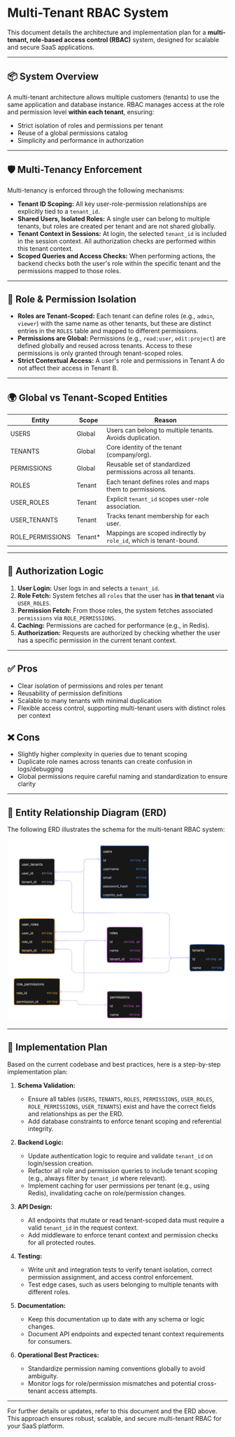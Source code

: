 # Multi-Tenant RBAC System

This document details the architecture and implementation plan for a **multi-tenant, role-based access control (RBAC)** system, designed for scalable and secure SaaS applications.

---

## 📦 System Overview

A multi-tenant architecture allows multiple customers (tenants) to use the same application and database instance. RBAC manages access at the role and permission level **within each tenant**, ensuring:

- Strict isolation of roles and permissions per tenant
- Reuse of a global permissions catalog
- Simplicity and performance in authorization

---

## 🛡️ Multi-Tenancy Enforcement

Multi-tenancy is enforced through the following mechanisms:

- **Tenant ID Scoping:** All key user-role-permission relationships are explicitly tied to a `tenant_id`.
- **Shared Users, Isolated Roles:** A single user can belong to multiple tenants, but roles are created per tenant and are not shared globally.
- **Tenant Context in Sessions:** At login, the selected `tenant_id` is included in the session context. All authorization checks are performed within this tenant context.
- **Scoped Queries and Access Checks:** When performing actions, the backend checks both the user's role within the specific tenant and the permissions mapped to those roles.

---

## 🎯 Role & Permission Isolation

- **Roles are Tenant-Scoped:** Each tenant can define roles (e.g., `admin`, `viewer`) with the same name as other tenants, but these are distinct entries in the `ROLES` table and mapped to different permissions.
- **Permissions are Global:** Permissions (e.g., `read:user`, `edit:project`) are defined globally and reused across tenants. Access to these permissions is only granted through tenant-scoped roles.
- **Strict Contextual Access:** A user's role and permissions in Tenant A do not affect their access in Tenant B.

---

## 🌍 Global vs Tenant-Scoped Entities

| Entity           | Scope    | Reason                                                              |
| ---------------- | -------- | ------------------------------------------------------------------- |
| USERS            | Global   | Users can belong to multiple tenants. Avoids duplication.           |
| TENANTS          | Global   | Core identity of the tenant (company/org).                          |
| PERMISSIONS      | Global   | Reusable set of standardized permissions across all tenants.        |
| ROLES            | Tenant   | Each tenant defines roles and maps them to permissions.             |
| USER_ROLES       | Tenant   | Explicit `tenant_id` scopes user-role association.                  |
| USER_TENANTS     | Tenant   | Tracks tenant membership for each user.                             |
| ROLE_PERMISSIONS | Tenant\* | Mappings are scoped indirectly by `role_id`, which is tenant-bound. |

---

## 🧠 Authorization Logic

1. **User Login:** User logs in and selects a `tenant_id`.
2. **Role Fetch:** System fetches all `roles` that the user has **in that tenant** via `USER_ROLES`.
3. **Permission Fetch:** From those roles, the system fetches associated `permissions` via `ROLE_PERMISSIONS`.
4. **Caching:** Permissions are cached for performance (e.g., in Redis).
5. **Authorization:** Requests are authorized by checking whether the user has a specific permission in the current tenant context.

---

## ✅ Pros

- Clear isolation of permissions and roles per tenant
- Reusability of permission definitions
- Scalable to many tenants with minimal duplication
- Flexible access control, supporting multi-tenant users with distinct roles per context

## ❌ Cons

- Slightly higher complexity in queries due to tenant scoping
- Duplicate role names across tenants can create confusion in logs/debugging
- Global permissions require careful naming and standardization to ensure clarity

---

## 🧩 Entity Relationship Diagram (ERD)

The following ERD illustrates the schema for the multi-tenant RBAC system:

![ERD Diagram](https://raw.githubusercontent.com/chen7david/entix-api/757799c823c1270d8a5b13b07247db35b14efcfc/docs/assets/erd-multi-tenancy-rbac.svg)

---

## 🚀 Implementation Plan

Based on the current codebase and best practices, here is a step-by-step implementation plan:

1. **Schema Validation:**

   - Ensure all tables (`USERS`, `TENANTS`, `ROLES`, `PERMISSIONS`, `USER_ROLES`, `ROLE_PERMISSIONS`, `USER_TENANTS`) exist and have the correct fields and relationships as per the ERD.
   - Add database constraints to enforce tenant scoping and referential integrity.

2. **Backend Logic:**

   - Update authentication logic to require and validate `tenant_id` on login/session creation.
   - Refactor all role and permission queries to include tenant scoping (e.g., always filter by `tenant_id` where relevant).
   - Implement caching for user permissions per tenant (e.g., using Redis), invalidating cache on role/permission changes.

3. **API Design:**

   - All endpoints that mutate or read tenant-scoped data must require a valid `tenant_id` in the request context.
   - Add middleware to enforce tenant context and permission checks for all protected routes.

4. **Testing:**

   - Write unit and integration tests to verify tenant isolation, correct permission assignment, and access control enforcement.
   - Test edge cases, such as users belonging to multiple tenants with different roles.

5. **Documentation:**

   - Keep this documentation up to date with any schema or logic changes.
   - Document API endpoints and expected tenant context requirements for consumers.

6. **Operational Best Practices:**
   - Standardize permission naming conventions globally to avoid ambiguity.
   - Monitor logs for role/permission mismatches and potential cross-tenant access attempts.

---

For further details or updates, refer to this document and the ERD above. This approach ensures robust, scalable, and secure multi-tenant RBAC for your SaaS platform.
